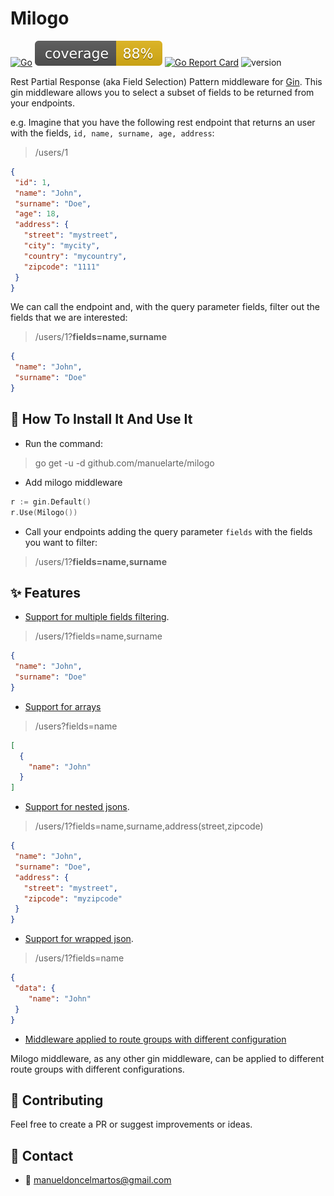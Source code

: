 # Milogo

[![Go](https://github.com/manuelarte/milogo/actions/workflows/go.yml/badge.svg)](https://github.com/manuelarte/milogo/actions/workflows/go.yml)
![coverage](https://raw.githubusercontent.com/manuelarte/milogo/badges/.badges/main/coverage.svg)
[![Go Report Card](https://goreportcard.com/badge/github.com/manuelarte/milogo)](https://goreportcard.com/report/github.com/manuelarte/milogo)
![version](https://img.shields.io/github/v/release/manuelarte/milogo)

Rest Partial Response (aka Field Selection) Pattern middleware for [Gin](https://gin-gonic.com/). This gin middleware allows you to select a subset of fields to be returned from your endpoints.

e.g. Imagine that you have the following rest endpoint that returns an user with the fields, `id, name, surname, age, address`:
> /users/1
```json
{
 "id": 1,
 "name": "John",
 "surname": "Doe",
 "age": 18,
 "address": {
   "street": "mystreet",
   "city": "mycity",
   "country": "mycountry",
   "zipcode": "1111"
 }
}
```

We can call the endpoint and, with the query parameter fields, filter out the fields that we are interested:
> /users/1?**fields=name,surname**
```json
{
 "name": "John",
 "surname": "Doe"
}
```

## 📝 How To Install It And Use It

- Run the command:

> go get -u -d github.com/manuelarte/milogo

- Add milogo middleware
```go
r := gin.Default()
r.Use(Milogo())
```

- Call your endpoints adding the query parameter `fields` with the fields you want to filter:

> /users/1?**fields=name,surname**


## ✨ Features

- [Support for multiple fields filtering](./examples/simple). 

> /users/1?fields=name,surname
```json
{
 "name": "John",
 "surname": "Doe"
}
```

- [Support for arrays](./examples/simple-array)

> /users?fields=name
```json
[
  {
    "name": "John"
  }
]
```

- [Support for nested jsons](./examples/nested).

> /users/1?fields=name,surname,address(street,zipcode)
```json
{
 "name": "John",
 "surname": "Doe",
 "address": {
   "street": "mystreet",
   "zipcode": "myzipcode"
 }
}
```

- [Support for wrapped json](./examples/wrapped). 
> /users/1?fields=name
```json
{
 "data": {
    "name": "John"
 }
}
```

- [Middleware applied to route groups with different configuration](./example/routeGroups)

Milogo middleware, as any other gin middleware, can be applied to different route groups with different configurations.

## 🤝 Contributing

Feel free to create a PR or suggest improvements or ideas.

## 🔗 Contact

- 📧 manueldoncelmartos@gmail.com
